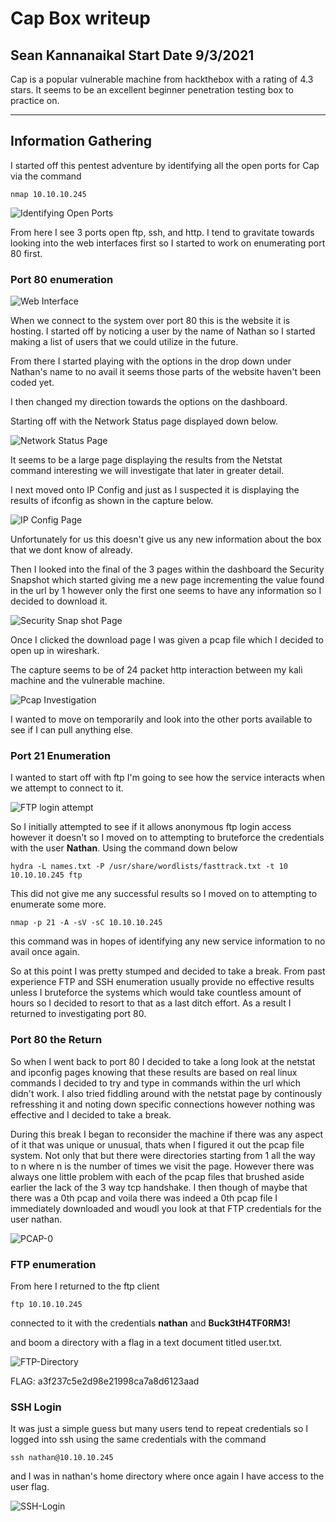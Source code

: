 # Cap Box writeup

## Sean Kannanaikal Start Date 9/3/2021

Cap is a popular vulnerable machine from hackthebox with a rating of 4.3 stars.  It seems to be an excellent beginner penetration testing box to practice on.

***

## Information Gathering

I started off this pentest adventure by identifying all the open ports for Cap via the command
```
nmap 10.10.10.245
```

![Identifying Open  Ports](img/capture1.PNG)

From here I see 3 ports open ftp, ssh, and http.  I tend to gravitate towards looking into the web interfaces first so I started to work on enumerating port 80 first.

### Port 80 enumeration

![Web Interface](img/capture2.PNG)

When we connect to the system over port 80 this is the website it is hosting.  I started off by noticing a user by the name of Nathan so I started making a list of users that we could utilize in the future.

From there I started playing with the options in the drop down under Nathan's name to no avail it seems those parts of the website haven't been coded yet. 

I then changed my direction towards the options on the dashboard.

Starting off with the Network Status page displayed down below.

![Network Status Page](img/capture3.PNG)

It seems to be a large page displaying the results from the Netstat command interesting we will investigate that later in greater detail.

I next moved onto IP Config and just as I suspected it is displaying the results of ifconfig as shown in the capture below.

![IP Config Page](img/capture4.PNG)

Unfortunately for us this doesn't give us any new information about the box that we dont know of already.

Then I looked into the final of the 3 pages within the dashboard the Security Snapshot which started giving me a new page incrementing the value found in the url by 1 however only the first one seems to have any information so I decided to download it.

![Security Snap shot Page](img/capture5.PNG)

Once I clicked the download page I was given a pcap file which I decided to open up in wireshark.  

The capture seems to be of 24 packet http interaction between my kali machine and the vulnerable machine.  

![Pcap Investigation](img/capture6.PNG)

I wanted to move on temporarily and look into the other ports available to see if I can  pull anything else.

### Port 21 Enumeration

I wanted to start off with ftp I'm going to see how the service interacts when we attempt to connect to it.

![FTP login attempt](img/capture7.PNG)

So I initially attempted to see if it allows anonymous ftp login access however it doesn't so I moved on to attempting to bruteforce the credentials with the user **Nathan**.  Using the command down below

```
hydra -L names.txt -P /usr/share/wordlists/fasttrack.txt -t 10 10.10.10.245 ftp
```

This did not give me any successful results so I moved on to attempting to enumerate some more.

```
nmap -p 21 -A -sV -sC 10.10.10.245
```

this command was in hopes of identifying any new service information to no avail once again.

So at this point I was pretty stumped and decided to take a break.  From past experience FTP and SSH enumeration usually provide no effective results unless I bruteforce the systems which would take countless amount of hours so I decided to resort to that as a last ditch effort.  As a result I returned to investigating port 80.

### Port 80 the Return

So when I went back to port 80 I decided to take a long look at the netstat and ipconfig pages knowing that these results are based on real linux commands I decided to try and type in commands within the url which didn't work.  I also tried fiddling around with the netstat page by continously refresshing it and noting down specific connections however nothing was effective and I decided to take a break.

During this break I began to reconsider the machine if there was any aspect of it that was unique or unusual, thats when I figured it out the pcap file system.  Not only that but there were directories starting from 1 all the way to n where n is the number of times we visit the page.  However there was always one little problem with  each of the pcap files that brushed aside earlier the lack of the 3 way tcp handshake.  I then though of maybe that there was a 0th pcap and voila there was indeed a 0th pcap file I immediately downloaded and woudl you look at that FTP credentials for the user nathan.

![PCAP-0](img/capture8.PNG)


### FTP enumeration

From here I returned to the ftp client

```
ftp 10.10.10.245
```

connected to it with the credentials **nathan** and **Buck3tH4TF0RM3!**

and boom a directory with a flag in a text document titled user.txt.

![FTP-Directory](img/capture9.PNG)

FLAG: a3f237c5e2d98e21998ca7a8d6123aad

### SSH Login

It was just a simple guess but many users tend to repeat credentials so I logged into ssh using the same credentials with the command

```
ssh nathan@10.10.10.245
```

and I was in nathan's home directory where once again I have access to the user flag.

![SSH-Login](img/capture10.PNG)
